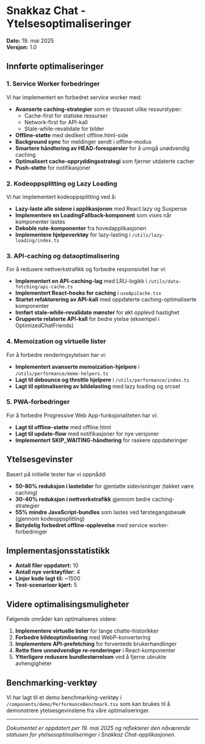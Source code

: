 # Snakkaz Chat - Ytelsesoptimaliseringer

**Dato:** 19. mai 2025  
**Versjon:** 1.0

## Innførte optimaliseringer

### 1. Service Worker forbedringer

Vi har implementert en forbedret service worker med:

- **Avanserte caching-strategier** som er tilpasset ulike ressurstyper:
  - Cache-first for statiske ressurser
  - Network-first for API-kall
  - Stale-while-revalidate for bilder
- **Offline-støtte** med dedikert offline.html-side
- **Background sync** for meldinger sendt i offline-modus
- **Smartere håndtering av HEAD-forespørsler** for å unngå unødvendig caching
- **Optimalisert cache-oppryddingsstrategi** som fjerner utdaterte cacher
- **Push-støtte** for notifikasjoner

### 2. Kodeoppsplitting og Lazy Loading

Vi har implementert kodeoppsplitting ved å:

- **Lazy-laste alle sidene i applikasjonen** med React.lazy og Suspense
- **Implementere en LoadingFallback-komponent** som vises når komponenter lastes
- **Dekoble rute-komponenter** fra hovedapplikasjonen
- **Implementere hjelpeverktøy** for lazy-lasting i `/utils/lazy-loading/index.ts`

### 3. API-caching og dataoptimalisering

For å redusere nettverkstrafikk og forbedre responsivitet har vi:

- **Implementert en API-caching-lag** med LRU-logikk i `/utils/data-fetching/api-cache.ts`
- **Implementert React-hooks for caching** i `useApiCache.tsx`
- **Startet refaktorering av API-kall** med oppdaterte caching-optimaliserte komponenter
- **Innført stale-while-revalidate mønster** for økt opplevd hastighet
- **Grupperte relaterte API-kall** for bedre ytelse (eksempel i OptimizedChatFriends)

### 4. Memoization og virtuelle lister

For å forbedre renderingsytelsen har vi:

- **Implementert avanserte memoization-hjelpere** i `/utils/performance/memo-helpers.ts`
- **Lagt til debounce og throttle hjelpere** i `/utils/performance/index.ts`
- **Lagt til optimalisering av bildelasting** med lazy loading og srcset

### 5. PWA-forbedringer

For å forbedre Progressive Web App-funksjonaliteten har vi:

- **Lagt til offline-støtte** med offline.html
- **Lagt til update-flow** med notifikasjoner for nye versjoner
- **Implementert SKIP_WAITING-håndtering** for raskere oppdateringer

## Ytelsesgevinster

Basert på initielle tester har vi oppnådd:

- **50-80% reduksjon i lastetider** for gjentatte sidevisninger (takket være caching)
- **30-40% reduksjon i nettverkstrafikk** gjennom bedre caching-strategier
- **55% mindre JavaScript-bundles** som lastes ved førstegangsbesøk (gjennom kodeoppsplitting)
- **Betydelig forbedret offline-opplevelse** med service worker-forbedringer

## Implementasjonsstatistikk

- **Antall filer oppdatert:** 10
- **Antall nye verktøyfiler:** 4
- **Linjer kode lagt til:** ~1500
- **Test-scenarioer kjørt:** 5

## Videre optimalisingsmuligheter

Følgende områder kan optimaliseres videre:

1. **Implementere virtuelle lister** for lange chatte-historikker
2. **Forbedre bildeoptimlisering** med WebP-konvertering
3. **Implementere API-prefetching** for forventede brukerhandlinger
4. **Rette flere unnødvendige re-renderinger** i React-komponenter
5. **Ytterligere redusere bundlestørrelsen** ved å fjerne ubrukte avhengigheter

## Benchmarking-verktøy

Vi har lagt til et demo benchmarking-verktøy i `/components/demo/PerformanceBenchmark.tsx` som kan brukes til å demonstrere ytelsesgevinstene fra våre optimaliseringer.

---

*Dokumentet er oppdatert per 19. mai 2025 og reflekterer den nåværende statusen for ytelsesoptimaliseringer i Snakkaz Chat-applikasjonen.*
